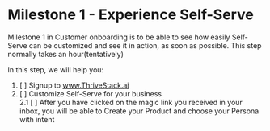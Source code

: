# Milestone 1 - Experience Self-Serve

Milestone 1 in Customer onboarding is to be able to see how easily Self-Serve can be customized and see it in action, as soon as possible. This step normally takes an hour(tentatively)

In this step, we will help you:<br/>
1. [ ] Signup to www.ThriveStack.ai<br/>
2. [ ] Customize Self-Serve for your business<br/>
    2.1 [ ] After you have clicked on the magic link you received in your inbox, you will be able to Create your Product and choose your Persona with intent
    